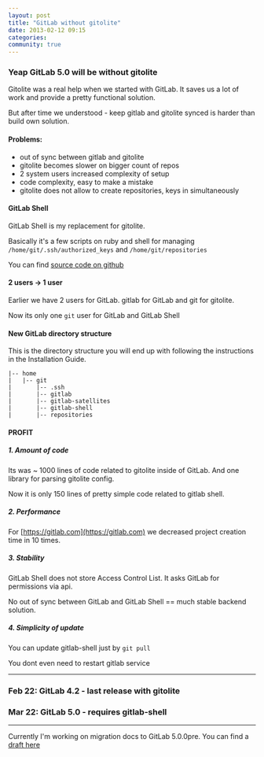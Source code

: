 ```yaml
---
layout: post
title: "GitLab without gitolite"
date: 2013-02-12 09:15
categories:
community: true
---
```


### Yeap GitLab 5.0 will be without gitolite

Gitolite was a real help when we started with GitLab. 
It saves us a lot of work and provide a pretty functional solution.

But after time we understood - keep gitlab and gitolite synced is harder than build own solution.

#### Problems: 

* out of sync between gitlab and gitolite
* gitolite becomes slower on bigger count of repos
* 2 system users increased complexity of setup
* code complexity, easy to make a mistake
* gitolite does not allow to create repositories, keys in simultaneously

<!-- more -->



#### GitLab Shell

GitLab Shell is my replacement for gitolite.

Basically it's a few scripts on ruby and shell for managing `/home/git/.ssh/authorized_keys` and `/home/git/repositories`

You can find [source code on github](https://github.com/gitlabhq/gitlab-shell.git)

#### 2 users -> 1 user

Earlier we have 2 users for GitLab. gitlab for GitLab and git for gitolite. 

Now its only one `git` user for GitLab and GitLab Shell


#### New GitLab directory structure

This is the directory structure you will end up with following the instructions in the Installation Guide.

    |-- home
    |   |-- git
    |       |-- .ssh
    |       |-- gitlab
    |       |-- gitlab-satellites
    |       |-- gitlab-shell
    |       |-- repositories



#### PROFIT


##### 1. Amount of code 

Its was ~ 1000 lines of code related to gitolite inside of GitLab. And one library for parsing gitolite config. 

Now it is only 150 lines of pretty simple code related to gitlab shell. 

##### 2. Performance 

For [https://gitlab.com](https://gitlab.com) we decreased project creation time in 10 times. 

##### 3. Stability

GitLab Shell does not store Access Control List. It asks GitLab for permissions via api. 

No out of sync between GitLab and GitLab Shell == much stable backend solution.

##### 4. Simplicity of update

You can update gitlab-shell just by `git pull`

You dont even need to restart gitlab service


- - -

### Feb 22: GitLab 4.2 - last release with gitolite
### Mar 22: GitLab 5.0 - requires gitlab-shell

- - -

Currently I'm working on migration docs to GitLab 5.0.0pre. You can find a [draft here](https://github.com/gitlabhq/gitlabhq/wiki/From-4.2-to-5.0)
